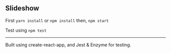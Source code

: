 ## Slideshow

First
`yarn install`
or
`npm install`
then,
`npm start`

Test using
`npm test`

---

Built using create-react-app, and Jest & Enzyme for testing.
